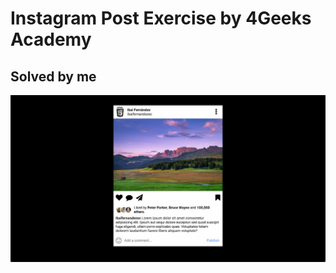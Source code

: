 # Instagram Post Exercise by 4Geeks Academy

## Solved by me

![Instagram Post Exercise by 4Geeks Academy](img/instagram-post-result.jpeg)
